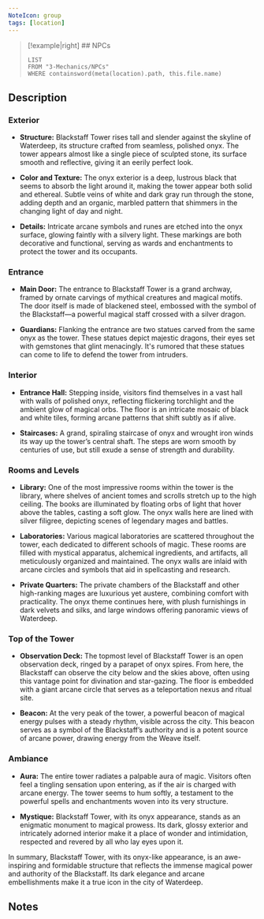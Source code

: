 ```yaml
---
NoteIcon: group
tags: [location]
---
```




> [!example|right]  ## NPCs
> ```dataview
> LIST
> FROM "3-Mechanics/NPCs"
> WHERE containsword(meta(location).path, this.file.name)
> ```

## Description
### Exterior

- **Structure:** Blackstaff Tower rises tall and slender against the skyline of Waterdeep, its structure crafted from seamless, polished onyx. The tower appears almost like a single piece of sculpted stone, its surface smooth and reflective, giving it an eerily perfect look.
    
- **Color and Texture:** The onyx exterior is a deep, lustrous black that seems to absorb the light around it, making the tower appear both solid and ethereal. Subtle veins of white and dark gray run through the stone, adding depth and an organic, marbled pattern that shimmers in the changing light of day and night.
    
- **Details:** Intricate arcane symbols and runes are etched into the onyx surface, glowing faintly with a silvery light. These markings are both decorative and functional, serving as wards and enchantments to protect the tower and its occupants.
    

### Entrance

- **Main Door:** The entrance to Blackstaff Tower is a grand archway, framed by ornate carvings of mythical creatures and magical motifs. The door itself is made of blackened steel, embossed with the symbol of the Blackstaff—a powerful magical staff crossed with a silver dragon.
    
- **Guardians:** Flanking the entrance are two statues carved from the same onyx as the tower. These statues depict majestic dragons, their eyes set with gemstones that glint menacingly. It's rumored that these statues can come to life to defend the tower from intruders.
    

### Interior

- **Entrance Hall:** Stepping inside, visitors find themselves in a vast hall with walls of polished onyx, reflecting flickering torchlight and the ambient glow of magical orbs. The floor is an intricate mosaic of black and white tiles, forming arcane patterns that shift subtly as if alive.
    
- **Staircases:** A grand, spiraling staircase of onyx and wrought iron winds its way up the tower’s central shaft. The steps are worn smooth by centuries of use, but still exude a sense of strength and durability.
    

### Rooms and Levels

- **Library:** One of the most impressive rooms within the tower is the library, where shelves of ancient tomes and scrolls stretch up to the high ceiling. The books are illuminated by floating orbs of light that hover above the tables, casting a soft glow. The onyx walls here are lined with silver filigree, depicting scenes of legendary mages and battles.
    
- **Laboratories:** Various magical laboratories are scattered throughout the tower, each dedicated to different schools of magic. These rooms are filled with mystical apparatus, alchemical ingredients, and artifacts, all meticulously organized and maintained. The onyx walls are inlaid with arcane circles and symbols that aid in spellcasting and research.
    
- **Private Quarters:** The private chambers of the Blackstaff and other high-ranking mages are luxurious yet austere, combining comfort with practicality. The onyx theme continues here, with plush furnishings in dark velvets and silks, and large windows offering panoramic views of Waterdeep.
    

### Top of the Tower

- **Observation Deck:** The topmost level of Blackstaff Tower is an open observation deck, ringed by a parapet of onyx spires. From here, the Blackstaff can observe the city below and the skies above, often using this vantage point for divination and star-gazing. The floor is embedded with a giant arcane circle that serves as a teleportation nexus and ritual site.
    
- **Beacon:** At the very peak of the tower, a powerful beacon of magical energy pulses with a steady rhythm, visible across the city. This beacon serves as a symbol of the Blackstaff’s authority and is a potent source of arcane power, drawing energy from the Weave itself.
    

### Ambiance

- **Aura:** The entire tower radiates a palpable aura of magic. Visitors often feel a tingling sensation upon entering, as if the air is charged with arcane energy. The tower seems to hum softly, a testament to the powerful spells and enchantments woven into its very structure.
    
- **Mystique:** Blackstaff Tower, with its onyx appearance, stands as an enigmatic monument to magical prowess. Its dark, glossy exterior and intricately adorned interior make it a place of wonder and intimidation, respected and revered by all who lay eyes upon it.
    

In summary, Blackstaff Tower, with its onyx-like appearance, is an awe-inspiring and formidable structure that reflects the immense magical power and authority of the Blackstaff. Its dark elegance and arcane embellishments make it a true icon in the city of Waterdeep.

## Notes
